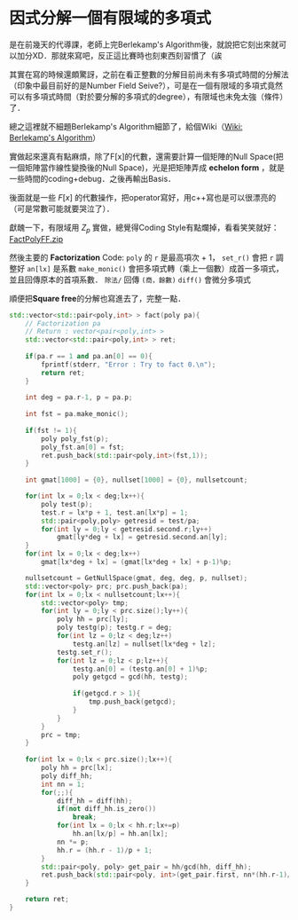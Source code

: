# 因式分解一個有限域的多項式

是在前幾天的代導課，老師上完Berlekamp's Algorithm後，就說把它刻出來就可以加分XD．那就來寫吧，反正這比賽時也刻東西刻習慣了（誒

其實在寫的時候還頗驚訝，之前在看正整數的分解目前尚未有多項式時間的分解法（印象中最目前好的是Number Field Seive?），可是在一個有限域的多項式竟然可以有多項式時間（對於要分解的多項式的degree），有限域也未免太強（條件）了．

總之這裡就不細題Berlekamp's Algorithm細節了，給個Wiki（[Wiki: Berlekamp's Algorithm](http://en.wikipedia.org/wiki/Berlekamp's_algorithm)）

實做起來還真有點麻煩，除了F[x]的代數，還需要計算一個矩陣的Null Space(把一個矩陣當作線性變換後的Null Space)，光是把矩陣弄成 **echelon form** ，就是一些時間的coding+debug．之後再輸出Basis．

後面就是一些 $F[x]$ 的代數操作，把operator寫好，用c++寫也是可以很漂亮的（可是常數可能就要哭泣了）．

獻醜一下，有限域用 $Z_p$ 實做，總覺得Coding Style有點爛掉，看看笑笑就好：
[FactPolyFF.zip](https://drive.google.com/file/d/0B2iNVzqlGaGIbWxRd29Ec1lqWFU/view?usp=sharing)


然後主要的 **Factorization** Code:
`poly` 的 `r` 是最高項次 + 1， `set_r()` 會把 `r` 調整好
`an[lx]` 是系數
`make_monic()` 會把多項式轉（乘上一個數）成首一多項式，並且回傳原本的首項系數．
`除法/` 回傳 `(商，餘數)`
`diff()` 會微分多項式

順便把**Square free**的分解也寫進去了，完整一點．

```cpp
std::vector<std::pair<poly,int> > fact(poly pa){
    // Factorization pa
    // Return : vector<pair<poly,int> >
    std::vector<std::pair<poly,int> > ret;
     
    if(pa.r == 1 and pa.an[0] == 0){
        fprintf(stderr, "Error : Try to fact 0.\n");
        return ret;
    }
    
    int deg = pa.r-1, p = pa.p;
     
    int fst = pa.make_monic();
    
    if(fst != 1){
        poly poly_fst(p); 
        poly_fst.an[0] = fst;
        ret.push_back(std::pair<poly,int>(fst,1));
    }
    
    int gmat[1000] = {0}, nullset[1000] = {0}, nullsetcount;

    for(int lx = 0;lx < deg;lx++){
        poly test(p);
        test.r = lx*p + 1, test.an[lx*p] = 1;
        std::pair<poly,poly> getresid = test/pa;
        for(int ly = 0;ly < getresid.second.r;ly++)
            gmat[ly*deg + lx] = getresid.second.an[ly];
    }
    for(int lx = 0;lx < deg;lx++)
        gmat[lx*deg + lx] = (gmat[lx*deg + lx] + p-1)%p;

    nullsetcount = GetNullSpace(gmat, deg, deg, p, nullset);
    std::vector<poly> prc; prc.push_back(pa);
    for(int lx = 0;lx < nullsetcount;lx++){
        std::vector<poly> tmp;
        for(int ly = 0;ly < prc.size();ly++){
            poly hh = prc[ly];
            poly testg(p); testg.r = deg;
            for(int lz = 0;lz < deg;lz++)
                testg.an[lz] = nullset[lx*deg + lz];
            testg.set_r();
            for(int lz = 0;lz < p;lz++){
                testg.an[0] = (testg.an[0] + 1)%p;
                poly getgcd = gcd(hh, testg);
                
                if(getgcd.r > 1){
                    tmp.push_back(getgcd);
                }
            }
        }
        prc = tmp;
    }
         
    for(int lx = 0;lx < prc.size();lx++){
        poly hh = prc[lx];
        poly diff_hh;
        int nn = 1;
        for(;;){
            diff_hh = diff(hh);
            if(not diff_hh.is_zero())
                break;
            for(int lx = 0;lx < hh.r;lx+=p)
                hh.an[lx/p] = hh.an[lx];
            nn *= p;
            hh.r = (hh.r - 1)/p + 1;
        }
        std::pair<poly, poly> get_pair = hh/gcd(hh, diff_hh);         
        ret.push_back(std::pair<poly, int>(get_pair.first, nn*(hh.r-1)/(get_pair.first.r-1)));
    }

    return ret; 
}
```